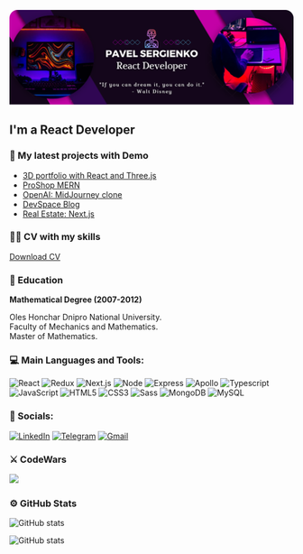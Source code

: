 ![Header](https://github.com/svmed2050/svmed2050/blob/main/assets/header3.png)

## I'm a React Developer

### :gem: My latest projects with Demo

- [3D portfolio with React and Three.js](https://github.com/svmed2050/3d-portfolio-react)
- [ProShop MERN](https://github.com/svmed2050/MERN-proshop)
- [OpenAI: MidJourney clone](https://github.com/svmed2050/dalle-client-react)
- [DevSpace Blog](https://github.com/svmed2050/devSpaceBlog-Nextjs)
- [Real Estate: Next.js](https://github.com/svmed2050/next-real-estate)

### 👨‍💻 CV with my skills

[Download CV](https://drive.google.com/file/d/1q9E_XCIzfnxEgQYMqzKroVscaTN9tm1D/view?usp=sharing)

### :school: Education

**Mathematical Degree (2007-2012)**

Oles Honchar Dnipro National University.  
Faculty of Mechanics and Mathematics.  
Master of Mathematics.

### 💻 Main Languages and Tools:

![React](https://img.shields.io/badge/-React-black?style=for-the-badge&logo=react)
![Redux](https://img.shields.io/badge/-Redux-black?style=for-the-badge&logo=Redux)
![Next.js](https://img.shields.io/badge/-Next.js-black?style=for-the-badge&logo=next.js)
![Node](https://img.shields.io/badge/-Node.js-black?style=for-the-badge&logo=node.js)
![Express](https://img.shields.io/badge/-express.js-black?style=for-the-badge&logo=express)
![Apollo](https://img.shields.io/badge/-Apollo-black?style=for-the-badge&logo=apollographql)
![Typescript](https://img.shields.io/badge/-Typescript-black?style=for-the-badge&logo=Typescript)
![JavaScript](https://img.shields.io/badge/-JavaScript-black?style=for-the-badge&logo=JavaScript)
![HTML5](https://img.shields.io/badge/-HTML5-black?style=for-the-badge&logo=HTML5)
![CSS3](https://img.shields.io/badge/-CSS3-black?style=for-the-badge&logo=CSS3)
![Sass](https://img.shields.io/badge/-Sass-black?style=for-the-badge&logo=sass)
![MongoDB](https://img.shields.io/badge/-mongodb-black?style=for-the-badge&logo=mongodb)
![MySQL](https://img.shields.io/badge/-MySQL-black?style=for-the-badge&logo=MySQL)

### 🤝 Socials:

[![LinkedIn](https://img.shields.io/badge/-LinkedIn-483D8B?style=for-the-badge&logo=LinkedIn)](https://www.linkedin.com/in/pavelsergienko7)
[![Telegram](https://img.shields.io/badge/-Telegram-483D8B?style=for-the-badge&logo=Telegram)](https://t.me/pavelsergienko7)
[![Gmail](https://img.shields.io/badge/-Gmail-483D8B?style=for-the-badge&logo=Gmail)](mailto:pavelsergienko7@gmail.com)

### :crossed_swords: CodeWars

![](https://www.codewars.com/users/pavelsergienko7/badges/large)

### ⚙️ GitHub Stats

![GitHub stats](https://github-readme-stats.vercel.app/api?username=svmed2050&hide=issues,stars&show_icons=true&theme=dracula)

![GitHub stats](https://github-readme-stats-sigma-five.vercel.app/api/top-langs/?username=svmed2050&layout=compact&theme=dracula)
